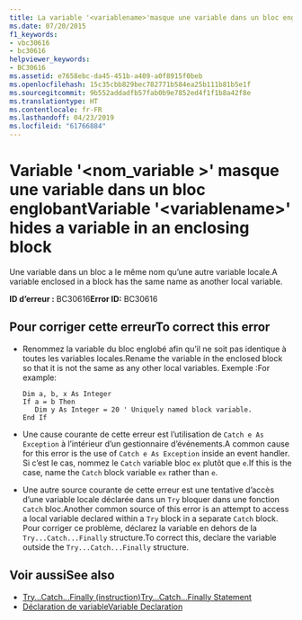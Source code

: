 ```yaml
---
title: La variable '<variablename>'masque une variable dans un bloc englobant
ms.date: 07/20/2015
f1_keywords:
- vbc30616
- bc30616
helpviewer_keywords:
- BC30616
ms.assetid: e7658ebc-da45-451b-a409-a0f8915f0beb
ms.openlocfilehash: 15c35cbb829bec782771b584ea25b111b81b5e1f
ms.sourcegitcommit: 9b552addadfb57fab0b9e7852ed4f1f1b8a42f8e
ms.translationtype: HT
ms.contentlocale: fr-FR
ms.lasthandoff: 04/23/2019
ms.locfileid: "61766884"
---
```

# <a name="variable-variablename-hides-a-variable-in-an-enclosing-block"></a><span data-ttu-id="160e5-102">Variable '\<nom_variable >' masque une variable dans un bloc englobant</span><span class="sxs-lookup"><span data-stu-id="160e5-102">Variable '\<variablename>' hides a variable in an enclosing block</span></span>
<span data-ttu-id="160e5-103">Une variable dans un bloc a le même nom qu’une autre variable locale.</span><span class="sxs-lookup"><span data-stu-id="160e5-103">A variable enclosed in a block has the same name as another local variable.</span></span>  
  
 <span data-ttu-id="160e5-104">**ID d’erreur :** BC30616</span><span class="sxs-lookup"><span data-stu-id="160e5-104">**Error ID:** BC30616</span></span>  
  
## <a name="to-correct-this-error"></a><span data-ttu-id="160e5-105">Pour corriger cette erreur</span><span class="sxs-lookup"><span data-stu-id="160e5-105">To correct this error</span></span>  
  
- <span data-ttu-id="160e5-106">Renommez la variable du bloc englobé afin qu’il ne soit pas identique à toutes les variables locales.</span><span class="sxs-lookup"><span data-stu-id="160e5-106">Rename the variable in the enclosed block so that it is not the same as any other local variables.</span></span> <span data-ttu-id="160e5-107">Exemple :</span><span class="sxs-lookup"><span data-stu-id="160e5-107">For example:</span></span>  
  
    ```  
    Dim a, b, x As Integer  
    If a = b Then  
       Dim y As Integer = 20 ' Uniquely named block variable.  
    End If  
    ```  
  
- <span data-ttu-id="160e5-108">Une cause courante de cette erreur est l’utilisation de `Catch e As Exception` à l’intérieur d’un gestionnaire d’événements.</span><span class="sxs-lookup"><span data-stu-id="160e5-108">A common cause for this error is the use of `Catch e As Exception` inside an event handler.</span></span> <span data-ttu-id="160e5-109">Si c’est le cas, nommez le `Catch` variable bloc `ex` plutôt que `e`.</span><span class="sxs-lookup"><span data-stu-id="160e5-109">If this is the case, name the `Catch` block variable `ex` rather than `e`.</span></span>  
  
- <span data-ttu-id="160e5-110">Une autre source courante de cette erreur est une tentative d’accès d’une variable locale déclarée dans un `Try` bloquer dans une fonction `Catch` bloc.</span><span class="sxs-lookup"><span data-stu-id="160e5-110">Another common source of this error is an attempt to access a local variable declared within a `Try` block in a separate `Catch` block.</span></span> <span data-ttu-id="160e5-111">Pour corriger ce problème, déclarez la variable en dehors de la `Try...Catch...Finally` structure.</span><span class="sxs-lookup"><span data-stu-id="160e5-111">To correct this, declare the variable outside the `Try...Catch...Finally` structure.</span></span>  
  
## <a name="see-also"></a><span data-ttu-id="160e5-112">Voir aussi</span><span class="sxs-lookup"><span data-stu-id="160e5-112">See also</span></span>

- [<span data-ttu-id="160e5-113">Try...Catch...Finally (instruction)</span><span class="sxs-lookup"><span data-stu-id="160e5-113">Try...Catch...Finally Statement</span></span>](../../../visual-basic/language-reference/statements/try-catch-finally-statement.md)
- [<span data-ttu-id="160e5-114">Déclaration de variable</span><span class="sxs-lookup"><span data-stu-id="160e5-114">Variable Declaration</span></span>](../../../visual-basic/programming-guide/language-features/variables/variable-declaration.md)
